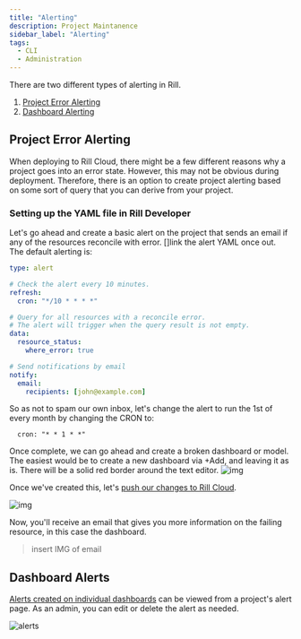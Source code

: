 ```yaml
---
title: "Alerting"
description: Project Maintanence
sidebar_label: "Alerting"
tags:
  - CLI
  - Administration
---
```


There are two different types of alerting in Rill. 

1. [Project Error Alerting](https://docs.rilldata.com/deploy/project-errors)
2. [Dashboard Alerting](https://docs.rilldata.com/explore/alerts/)

## Project Error Alerting

When deploying to Rill Cloud, there might be a few different reasons why a project goes into an error state. However, this may not be obvious during deployment. Therefore, there is an option to create project alerting based on some sort of query that you can derive from your project. 


### Setting up the YAML file in Rill Developer

Let's go ahead and create a basic alert on the project that sends an email if any of the resources reconcile with error.
[]link the alert YAML once out.
The default alerting is:
```yaml
type: alert

# Check the alert every 10 minutes.
refresh:
  cron: "*/10 * * * *"

# Query for all resources with a reconcile error.
# The alert will trigger when the query result is not empty.
data:
  resource_status:
    where_error: true

# Send notifications by email
notify:
  email:
    recipients: [john@example.com]
```

So as not to spam our own inbox, let's change the alert to run the 1st of every month by changing the CRON to:
```
  cron: "* * 1 * *"
```

Once complete, we can go ahead and create a broken dashboard or model. The easiest would be to create a new dashboard via +Add, and leaving it as is. There will be a solid red border around the text editor. 
![img](/img/tutorials/admin/new-dashboard.png)


Once we've created this, let's [push our changes to Rill Cloud](/tutorials/rill_advanced_features/advanced_developer/update-rill-cloud). 


![img](/img/tutorials/admin/failing-dashboard.png)

Now, you'll receive an email that gives you more information on the failing resource, in this case the dashboard.


> insert IMG of email 


## Dashboard Alerts

[Alerts created on individual dashboards](https://docs.rilldata.com/explore/alerts/) can be viewed from a project's alert page. As an admin, you can edit or delete the alert as needed.

![alerts](/img/tutorials/admin/alert-admin.png)